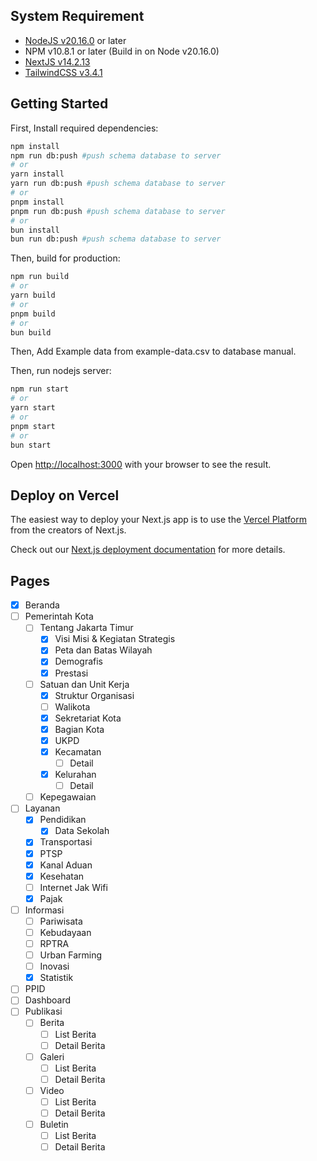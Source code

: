## System Requirement

- [NodeJS v20.16.0](https://nodejs.org/en) or later
- NPM v10.8.1 or later (Build in on Node v20.16.0)
- [NextJS v14.2.13](https://nextjs.org/)
- [TailwindCSS v3.4.1](https://tailwindcss.com/)

## Getting Started

First, Install required dependencies:

```bash
npm install
npm run db:push #push schema database to server
# or
yarn install
yarn run db:push #push schema database to server
# or
pnpm install
pnpm run db:push #push schema database to server
# or
bun install
bun run db:push #push schema database to server
```

Then, build for production:

```bash
npm run build
# or
yarn build
# or
pnpm build
# or
bun build
```

Then, Add Example data from example-data.csv to database manual.

Then, run nodejs server:

```bash
npm run start
# or
yarn start
# or
pnpm start
# or
bun start
```

Open [http://localhost:3000](http://localhost:3000) with your browser to see the result.

## Deploy on Vercel

The easiest way to deploy your Next.js app is to use the [Vercel Platform](https://vercel.com/new?utm_medium=default-template&filter=next.js&utm_source=create-next-app&utm_campaign=create-next-app-readme) from the creators of Next.js.

Check out our [Next.js deployment documentation](https://nextjs.org/docs/app/building-your-application/deploying) for more details.

## Pages

- [x] Beranda
- [ ] Pemerintah Kota
  - [ ] Tentang Jakarta Timur
    - [x] Visi Misi & Kegiatan Strategis
    - [x] Peta dan Batas Wilayah
    - [x] Demografis
    - [x] Prestasi
  - [ ] Satuan dan Unit Kerja
    - [x] Struktur Organisasi
    - [ ] Walikota
    - [x] Sekretariat Kota
    - [x] Bagian Kota
    - [x] UKPD
    - [x] Kecamatan
      - [ ] Detail
    - [x] Kelurahan
      - [ ] Detail
  - [ ] Kepegawaian
- [ ] Layanan
  - [x] Pendidikan
    - [x] Data Sekolah
  - [x] Transportasi
  - [x] PTSP
  - [x] Kanal Aduan
  - [x] Kesehatan
  - [ ] Internet Jak Wifi
  - [x] Pajak
- [ ] Informasi
  - [ ] Pariwisata
  - [ ] Kebudayaan
  - [ ] RPTRA
  - [ ] Urban Farming
  - [ ] Inovasi
  - [x] Statistik
- [ ] PPID
- [ ] Dashboard
- [ ] Publikasi
  - [ ] Berita
    - [ ] List Berita
    - [ ] Detail Berita
  - [ ] Galeri
    - [ ] List Berita
    - [ ] Detail Berita
  - [ ] Video
    - [ ] List Berita
    - [ ] Detail Berita
  - [ ] Buletin
    - [ ] List Berita
    - [ ] Detail Berita
